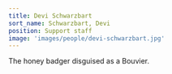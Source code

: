 ```yaml
---
title: Devi Schwarzbart
sort_name: Schwarzbart, Devi
position: Support staff
image: 'images/people/devi-schwarzbart.jpg'
---
```


The honey badger disguised as a Bouvier.
